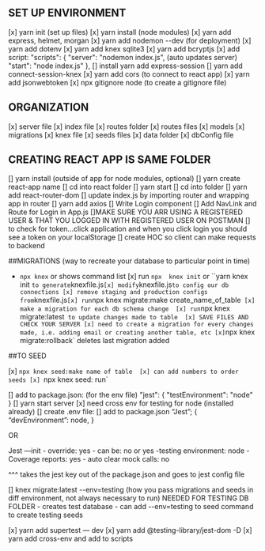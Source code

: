 ## SET UP ENVIRONMENT
[x] yarn init (set up files)
[x] yarn install (node modules)
[x] yarn add express, helmet, morgan 
[x] yarn add nodemon --dev (for deployment)
[x] yarn add dotenv
[x] yarn add knex sqlite3
[x] yarn add bcryptjs
[x] add script: 
 "scripts": {
    "server": "nodemon index.js", (auto updates server)
    "start": "node index.js"
  },
[] install yarn add express-session
[] yarn add connect-session-knex
[x] yarn add cors (to connect to react app)
[x] yarn add jsonwebtoken
[x] npx gitignore node (to create a gitignore file)

## ORGANIZATION
[x] server file 
[x] index file 
[x] routes folder
    [x] routes files
    [x] models
[x] migrations
[x] knex file
[x] seeds files 
[x] data folder
[x] dbConfig file 

## CREATING REACT APP IS SAME FOLDER
[] yarn install (outside of app for node modules, optional)
[] yarn create react-app name
    [] cd into react folder
    [] yarn start 
[] cd into folder 
[] yarn add react-router-dom
[] update index.js by importing router and wrapping app in router 
[] yarn add axios 
[] Write Login component
[] Add NavLink and Route for Login in App.js
[]MAKE SURE YOU ARR USING A REGISTERED USER & THAT YOU LOGGED IN WITH REGISTERED USER ON POSTMAN
[] to check for token...click application and when you click login you should see a token on your localStorage 
[] create HOC so client can make requests to backend 

##MIGRATIONS (way to recreate your database to particular point in time)

- `npx knex` or  shows command list 
[x] run `npx  knex init` or ``yarn knex init ` to generate `knexfile.js`
[x] modify `knexfile.js` to config our db connections
[x] remove staging and production configs from `knexfile.js`
[x] run `npx knex migrate:make create_name_of_table` 
[x] make a migration for each db schema change 
[x] run `npx knex migrate:latest` to update changes made to table 
[x] SAVE FILES AND CHECK YOUR SERVER
[x] need to create a migration for every changes made, i.e. adding email or creating another table, etc
[x]`npx knex migrate:rollback` deletes last migration added 


##TO SEED

[x] `npx knex seed:make name of table 
[x] can add numbers to order seeds
[x] `npx knex seed: run`


[] add to package.json: (for the env file)
 "jest": {
    "testEnvironment": "node"
  }
[] yarn start server 
[x] need cross env for testing for node (installed already)
[] create .env file:
[] add  to package.json
“Jest”; {
“devEnvironment”: node, 
}

OR 

Jest —init
	- override: yes
	- can be: no or yes 
	-testing environment: node
	- Coverage reports: yes
	- auto clear mock calls: no

^^^ takes the jest key out of the package.json and goes to jest  config file 

[]  knex migrate:latest --env=testing (how you pass migrations and seeds in diff environment, not always necessary to run) NEEDED FOR TESTING DB FOLDER 
    - creates test database 
    - can add --env=testing to seed command to create testing seeds 

[x] yarn add supertest — dev
[x] yarn add @testing-library/jest-dom -D
[x] yarn add cross-env and add to scripts 